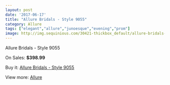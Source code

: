 ```yaml
---
layout: post
date: '2017-06-17'
title: "Allure Bridals - Style 9055"
category: Allure
tags: ["elegant","allure","junoesque","evening","prom"]
image: http://img.sequinious.com/30421-thickbox_default/allure-bridals-style-9055.jpg
---
```

Allure Bridals - Style 9055

On Sales: **$398.99**
<a href="https://www.sequinious.com/allure/83-allure-bridals-style-9055.html"><amp-img layout="responsive" width="600" height="600" src="//img.sequinious.com/30421-thickbox_default/allure-bridals-style-9055.jpg" alt="Allure Bridals - Style 9055 0" /></a>
<a href="https://www.sequinious.com/allure/83-allure-bridals-style-9055.html"><amp-img layout="responsive" width="600" height="600" src="//img.sequinious.com/30425-thickbox_default/allure-bridals-style-9055.jpg" alt="Allure Bridals - Style 9055 1" /></a>
<a href="https://www.sequinious.com/allure/83-allure-bridals-style-9055.html"><amp-img layout="responsive" width="600" height="600" src="//img.sequinious.com/30424-thickbox_default/allure-bridals-style-9055.jpg" alt="Allure Bridals - Style 9055 2" /></a>
<a href="https://www.sequinious.com/allure/83-allure-bridals-style-9055.html"><amp-img layout="responsive" width="600" height="600" src="//img.sequinious.com/30423-thickbox_default/allure-bridals-style-9055.jpg" alt="Allure Bridals - Style 9055 3" /></a>
<a href="https://www.sequinious.com/allure/83-allure-bridals-style-9055.html"><amp-img layout="responsive" width="600" height="600" src="//img.sequinious.com/30422-thickbox_default/allure-bridals-style-9055.jpg" alt="Allure Bridals - Style 9055 4" /></a>

Buy it: [Allure Bridals - Style 9055](https://www.sequinious.com/allure/83-allure-bridals-style-9055.html "Allure Bridals - Style 9055")

View more: [Allure](https://www.sequinious.com/12-allure "Allure")